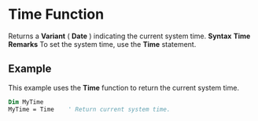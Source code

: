 
# Time Function



Returns a  **Variant** ( **Date** ) indicating the current system time.
 **Syntax**
 **Time**
 **Remarks**
To set the system time, use the  **Time** statement.

## Example

This example uses the  **Time** function to return the current system time.


```vb
Dim MyTime
MyTime = Time    ' Return current system time.


```

